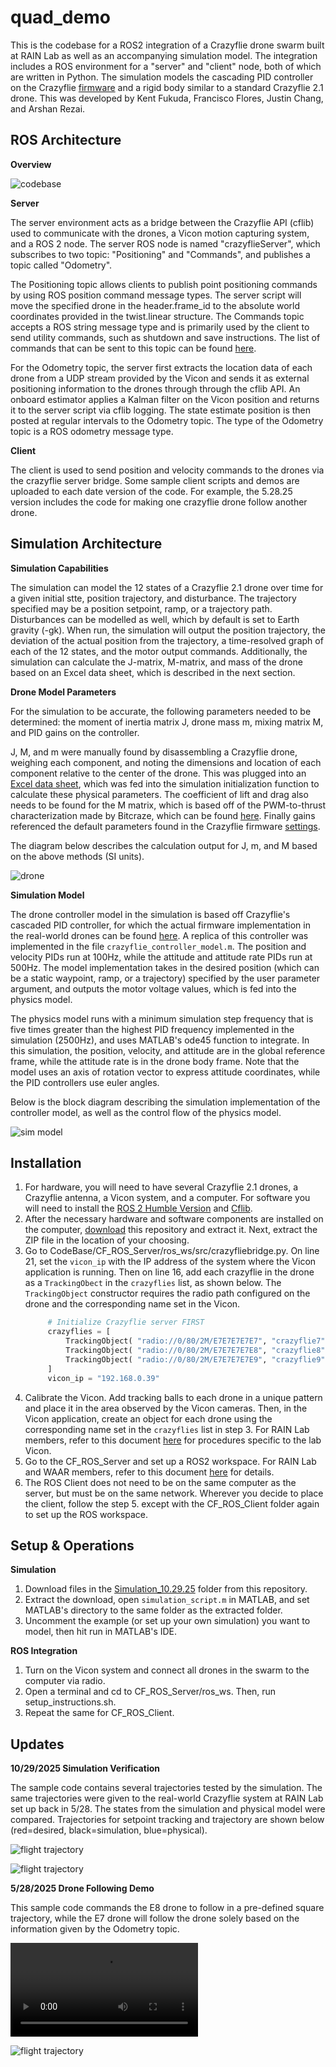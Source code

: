 # quad_demo
This is the codebase for a ROS2 integration of a Crazyflie drone swarm built at RAIN Lab as well as an accompanying simulation model. The integration includes a ROS environment for a "server" and "client" node, both of which are written in Python. The simulation models the cascading PID controller on the Crazyflie [firmware](https://github.com/bitcraze/crazyflie-firmware/tree/master) and a rigid body similar to a standard Crazyflie 2.1 drone. This was developed by Kent Fukuda, Francisco Flores, Justin Chang, and Arshan Rezai.

## ROS Architecture

**Overview**

![codebase](Resources/codebase.png)

**Server** 

The server environment acts as a bridge between the Crazyflie API (cflib) used to communicate with the drones, a Vicon motion capturing system, and a ROS 2 node. The server ROS node is named "crazyflieServer", which subscribes to two topic: "Positioning" and "Commands", and publishes a topic called "Odometry". 

The Positioning topic allows clients to publish point positioning commands by using ROS position command message types. The server script will move the specified drone in the header.frame_id to the absolute world coordinates provided in the twist.linear structure. The Commands topic accepts a ROS string message type and is primarily used by the client to send utility commands, such as shutdown and save instructions. The list of commands that can be sent to this topic can be found [here](https://github.com/Rainlabuw/quad_demo/blob/main/Resources/codedocs.md).

For the Odometry topic, the server first extracts the location data of each drone from a UDP stream provided by the Vicon and sends it as external positioning information to the drones through through the cflib API. An onboard estimator applies a Kalman filter on the Vicon position and returns it to the server script via cflib logging. The state estimate position is then posted at regular intervals to the Odometry topic. The type of the Odometry topic is a ROS odometry message type.

**Client**

The client is used to send position and velocity commands to the drones via the crazyflie server bridge. Some sample client scripts and demos are uploaded to each date version of the code. For example, the 5.28.25 version includes the code for making one crazyflie drone follow another drone.

## Simulation Architecture

**Simulation Capabilities**

The simulation can model the 12 states of a Crazyflie 2.1 drone over time for a given initial stte, position trajectory, and disturbance. The trajectory specified may be a position setpoint, ramp, or a trajectory path. Disturbances can be modelled as well, which by default is set to Earth gravity (-gk). When run, the simulation will output the position trajectory, the deviation of the actual position from the trajectory, a time-resolved graph of each of the 12 states, and the motor output commands. Additionally, the simulation can calculate the J-matrix, M-matrix, and mass of the drone based on an Excel data sheet, which is described in the next section.

**Drone Model Parameters**

For the simulation to be accurate, the following parameters needed to be determined: the moment of inertia matrix J, drone mass m, mixing matrix M, and PID gains on the controller.

J, M, and m were manually found by disassembling a Crazyflie drone, weighing each component, and noting the dimensions and location of each component relative to the center of the drone. This was plugged into an [Excel data sheet](https://github.com/Rainlabuw/quad_demo/raw/refs/heads/main/Simulation_10.29.25/Drone%20Body.xlsx), which was fed into the simulation initialization function to calculate these physical parameters. The coefficient of lift and drag also needs to be found for the M matrix, which is based off of the PWM-to-thrust characterization made by Bitcraze, which can be found [here](https://www.bitcraze.io/documentation/repository/crazyflie-firmware/master/functional-areas/pwm-to-thrust/). Finally gains referenced the default parameters found in the Crazyflie firmware [settings](https://github.com/bitcraze/crazyflie-firmware/blob/master/src/platform/interface/platform_defaults_cf21bl.h).

The diagram below describes the calculation output for J, m, and M based on the above methods (SI units).

![drone ](Resources/drone_schematic.png)

**Simulation Model**

The drone controller model in the simulation is based off Crazyflie's cascaded PID controller, for which the actual firmware implementation in the real-world drones can be found [here](https://github.com/bitcraze/crazyflie-firmware/blob/master/src/modules/src/controller/controller_pid.c). A replica of this controller was implemented in the file ```crazyflie_controller_model.m```. The position and velocity PIDs run at 100Hz, while the attitude and attitude rate PIDs run at 500Hz. The model implementation takes in the desired position (which can be a static waypoint, ramp, or a trajectory) specified by the user parameter argument, and outputs the motor voltage values, which is fed into the physics model.

The physics model runs with a minimum simulation step frequency that is five times greater than the highest PID frequency implemented in the simulation (2500Hz), and uses MATLAB's ode45 function to integrate. In this simulation, the position, velocity, and attitude are in the global reference frame, while the attitude rate is in the drone body frame. Note that the model uses an axis of rotation vector to express attitude coordinates, while the PID controllers use euler angles. 

Below is the block diagram describing the simulation implementation of the controller model, as well as the control flow of the physics model.

![sim model](Resources/sim_model.png)

## Installation

1. For hardware, you will need to have several Crazyflie 2.1 drones, a Crazyflie antenna, a Vicon system, and a computer. For software you will need to install the [ROS 2 Humble Version](https://docs.ros.org/en/humble/index.html) and [Cflib](https://github.com/bitcraze/crazyflie-lib-python).
2. After the necessary hardware and software components are installed on the computer, [download](https://github.com/Rainlabuw/quad_demo/archive/refs/heads/main.zip) this repository and extract it. Next, extract the ZIP file in the location of your choosing.
3. Go to CodeBase/CF_ROS_Server/ros_ws/src/crazyfliebridge.py. On line 21, set the ```vicon_ip``` with the IP address of the system where the Vicon application is running. Then on line 16, add each crazyflie in the drone as a ```TrackingObect``` in the ```crazyflies``` list, as shown below. The ```TrackingObject``` constructor requires the radio path configured on the drone and the corresponding name set in the Vicon.
   ```python
        # Initialize Crazyflie server FIRST
        crazyflies = [
            TrackingObject( "radio://0/80/2M/E7E7E7E7E7", "crazyflie7" ),
            TrackingObject( "radio://0/80/2M/E7E7E7E7E8", "crazyflie8" ),
            TrackingObject( "radio://0/80/2M/E7E7E7E7E9", "crazyflie9" ),
        ]
        vicon_ip = "192.168.0.39"
   ```
4. Calibrate the Vicon. Add tracking balls to each drone in a unique pattern and place it in the area observed by the Vicon cameras. Then, in the Vicon application, create an object for each drone using the corresponding name set in the ```crazyflies``` list in step 3. For RAIN Lab members, refer to this document [here](https://docs.google.com/document/d/1kPrap9f_J5qDziwMAGIkX_GYJd9Y6tvxJGNkWcAp34A/edit?tab=t.0) for procedures specific to the lab Vicon.
5. Go to the CF_ROS_Server and set up a ROS2 workspace. For RAIN Lab and WAAR members, refer to this document [here](https://docs.google.com/document/d/13YHpbnyzi-Mv_tF_iOVWhIlhxdI17p3p2xsnSSq6-CQ/edit?tab=t.0#heading=h.tilbdy5z2c1m) for details.
6. The ROS Client does not need to be on the same computer as the server, but must be on the same network. Wherever you decide to place the client, follow the step 5. except with the CF_ROS_Client folder again to set up the ROS workspace.
   
## Setup & Operations

**Simulation**

1. Download files in the [Simulation_10.29.25](https://github.com/Rainlabuw/quad_demo/tree/main/Simulation_10.29.25) folder from this repository.
2. Extract the download, open ```simulation_script.m``` in MATLAB, and set MATLAB's directory to the same folder as the extracted folder.
3. Uncomment the example (or set up your own simulation) you want to model, then hit run in MATLAB's IDE.

**ROS Integration**

1. Turn on the Vicon system and connect all drones in the swarm to the computer via radio.
2. Open a terminal and cd to CF_ROS_Server/ros_ws. Then, run setup_instructions.sh.
3. Repeat the same for CF_ROS_Client.

## Updates

**10/29/2025 Simulation Verification**

The sample code contains several trajectories tested by the simulation. The same trajectories were given to the real-world Crazyflie system at RAIN Lab set up back in 5/28. The states from the simulation and physical model were compared. Trajectories for setpoint tracking and trajectory are shown below (red=desired, black=simulation, blue=physical). 

![flight trajectory](Simulation_10.29.25/Output/4_state.png)

![flight trajectory](Simulation_10.29.25/Output/5_state.png)

**5/28/2025 Drone Following Demo**

This sample code commands the E8 drone to follow in a pre-defined square trajectory, while the E7 drone will follow the drone solely based on the information given by the Odometry topic.

![flight trajectory](CodeBase_5.28.25/Output/IMG_2535.mov)

![flight trajectory](CodeBase_5.28.25/Output/flight_trajectory.png)
